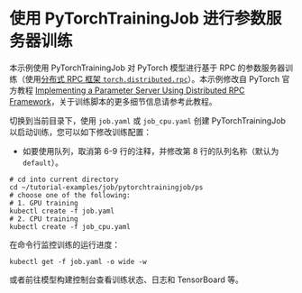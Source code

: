 # 使用 PyTorchTrainingJob 进行参数服务器训练

本示例使用 PyTorchTrainingJob 对 PyTorch 模型进行基于 RPC 的参数服务器训练（使用[分布式 RPC 框架 `torch.distributed.rpc`](https://pytorch.org/docs/stable/rpc.html)）。本示例修改自 PyTorch 官方教程 [Implementing a Parameter Server Using Distributed RPC Framework](https://pytorch.org/tutorials/intermediate/rpc_param_server_tutorial.html)，关于训练脚本的更多细节信息请参考此教程。

切换到当前目录下，使用 `job.yaml` 或 `job_cpu.yaml` 创建 PyTorchTrainingJob 以启动训练，您可以如下修改训练配置：

* 如要使用队列，取消第 6-9 行的注释，并修改第 8 行的队列名称（默认为 `default`）。

```shell
# cd into current directory
cd ~/tutorial-examples/job/pytorchtrainingjob/ps
# choose one of the following:
# 1. GPU training
kubectl create -f job.yaml
# 2. CPU training
kubectl create -f job_cpu.yaml
```

在命令行监控训练的运行进度：

```shell
kubectl get -f job.yaml -o wide -w
```

或者前往模型构建控制台查看训练状态、日志和 TensorBoard 等。
